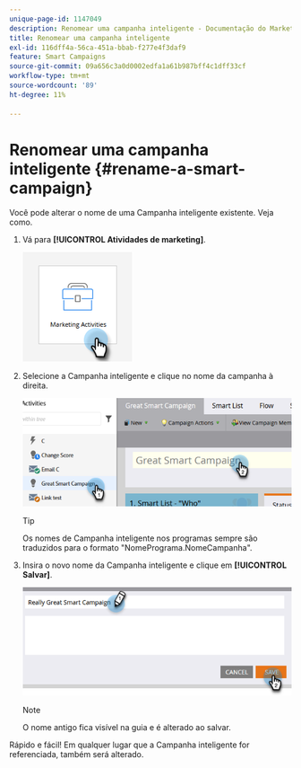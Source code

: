 ```yaml
---
unique-page-id: 1147049
description: Renomear uma campanha inteligente - Documentação do Marketo - Documentação do produto
title: Renomear uma campanha inteligente
exl-id: 116dff4a-56ca-451a-bbab-f277e4f3daf9
feature: Smart Campaigns
source-git-commit: 09a656c3a0d0002edfa1a61b987bff4c1dff33cf
workflow-type: tm+mt
source-wordcount: '89'
ht-degree: 11%

---
```


# Renomear uma campanha inteligente {#rename-a-smart-campaign}

Você pode alterar o nome de uma Campanha inteligente existente. Veja como.

1. Vá para **[!UICONTROL Atividades de marketing]**.

   ![](assets/rename-a-smart-campaign-1.png)

1. Selecione a Campanha inteligente e clique no nome da campanha à direita.

   ![](assets/rename-a-smart-campaign-2.png)

   >[!TIP]
   >
   >Os nomes de Campanha inteligente nos programas sempre são traduzidos para o formato &quot;NomePrograma.NomeCampanha&quot;.

1. Insira o novo nome da Campanha inteligente e clique em **[!UICONTROL Salvar]**.

   ![](assets/rename-a-smart-campaign-3.png)

   >[!NOTE]
   >
   >O nome antigo fica visível na guia e é alterado ao salvar.

Rápido e fácil! Em qualquer lugar que a Campanha inteligente for referenciada, também será alterado.
